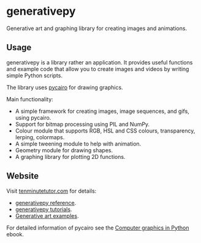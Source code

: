 # generativepy

Generative art and graphing library for creating images and animations.

## Usage

generativepy is a library rather an application. It provides useful functions and example code that allow you to
create images and videos by writing simple Python scripts.

The library uses [pycairo](https://pycairo.readthedocs.io/en/latest/index.html) for drawing graphics.

Main functionality:

* A simple framework for creating images, image sequences, and gifs, using pycairo.
* Support for bitmap processing using PIL and NumPy.
* Colour module that supports RGB, HSL and CSS colours, transparency, lerping, colormaps.
* A simple tweening module to help with animation.
* Geometry module for drawing shapes.
* A graphing library for plotting 2D functions.

## Website

Visit [tenminutetutor.com](http://www.tenminutetutor.com/generative-art/generativepy/) for details:

* [generativepy reference](http://www.tenminutetutor.com/generative-art/generativepy/).
* [generativepy tutorials](http://www.tenminutetutor.com/generative-art/generativepy-tutorial/).
* [Generative art examples](http://www.tenminutetutor.com/generative-art/generativepy-art/).

For detailed information of pycairo see the [Computer graphics in Python](https://leanpub.com/computergraphicsinpython) ebook.
